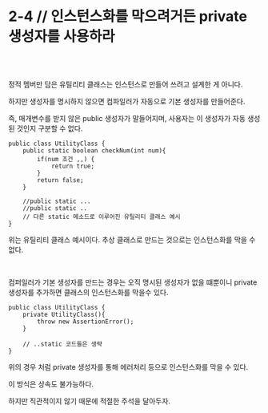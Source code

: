 # 2-4 // 인스턴스화를 막으려거든 private 생성자를 사용하라

<br>
<br>

정적 멤버만 담은 유틸리티 클래스는 인스턴스로 만들어 쓰려고 설계한 게 아니다.

하지만 생성자를 명시하지 않으면 컴파일러가 자동으로 기본 생성자를 만들어준다.

즉, 매개변수를 받지 않은 public 생성자가 말들어지며, 사용자는 이 생성자가 자동 생성된 것인지 구분할 수 없다.

```
public class UtilityClass {
    public static boolean checkNum(int num){
        if(num 조건 ,,) {
            return true;
        }
        return false;
    }

    //public static ...
    //public static ..
    // 다른 static 메소드로 이루어진 유틸리티 클래스 예시
}
```
위는 유틸리티 클래스 예시이다.
추상 클래스로 만드는 것으로는 인스턴스화를 막을 수 없다.

<br>

컴퍼일러가 기본 생성자를 만드는 경우는 오직 명시된 생성자가 없을 떄뿐이니 private 생성자를 추가하면 클래스의 인스턴스화를 막을수 있다.


```
public class UtilityClass {
    private UtilityClass(){
        throw new AssertionError();
    }

    // ..static 코드들은 생략
}
```

위의 경우 처럼 private 생성자를 통해 에러처리 등으로 인스턴스화를 막을 수 있다.

이 방식은 상속도 불가능하다.

하지만 직관적이지 않기 때문에 적절한 주석을 달아두자.
